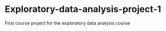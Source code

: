 # Exploratory-data-analysis-project-1
First course project for the exploratory data analysis course
